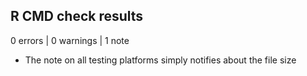 
## R CMD check results

0 errors | 0 warnings | 1 note

- The note on all testing platforms simply notifies about the file size
